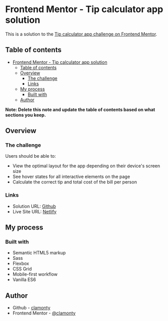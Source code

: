 # Frontend Mentor - Tip calculator app solution

This is a solution to the [Tip calculator app challenge on Frontend Mentor](https://www.frontendmentor.io/challenges/tip-calculator-app-ugJNGbJUX).

## Table of contents

- [Frontend Mentor - Tip calculator app solution](#frontend-mentor---tip-calculator-app-solution)
  - [Table of contents](#table-of-contents)
  - [Overview](#overview)
    - [The challenge](#the-challenge)
    - [Links](#links)
  - [My process](#my-process)
    - [Built with](#built-with)
  - [Author](#author)

**Note: Delete this note and update the table of contents based on what sections you keep.**

## Overview

### The challenge

Users should be able to:

- View the optimal layout for the app depending on their device's screen size
- See hover states for all interactive elements on the page
- Calculate the correct tip and total cost of the bill per person

### Links

- Solution URL: [Github](https://github.com/clamonty/Frontendmentor.io/tree/main/Junior/5.%20Tip%20Calculator)
- Live Site URL: [Netlify](https://clamonty-splitter.netlify.app/)

## My process

### Built with

- Semantic HTML5 markup
- Sass
- Flexbox
- CSS Grid
- Mobile-first workflow
- Vanilla ES6

## Author

- Github - [clamonty](https://github.com/clamonty/)
- Frontend Mentor - [@clamonty](https://www.frontendmentor.io/profile/yourusername)

